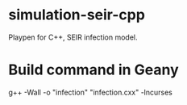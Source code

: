 # simulation-seir-cpp
Playpen for C++, SEIR infection model.

# Build command in Geany
g++ -Wall -o "infection" "infection.cxx" -lncurses
